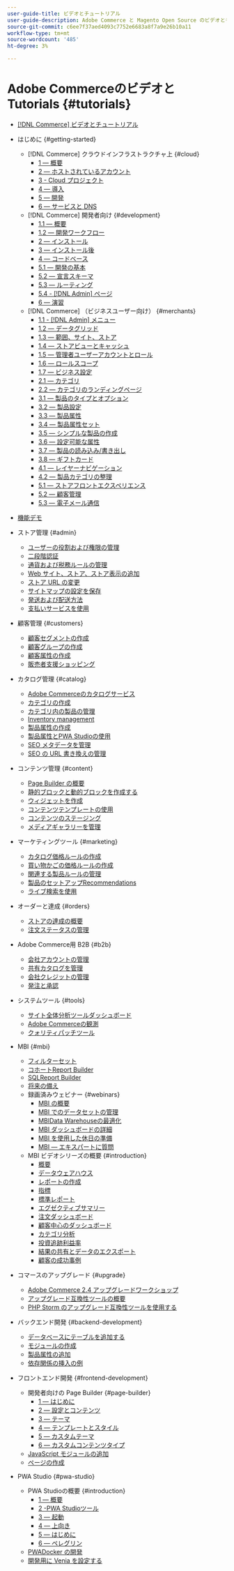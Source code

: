 ```yaml
---
user-guide-title: ビデオとチュートリアル
user-guide-description: Adobe Commerce と Magento Open Source のビデオとチュートリアルのコレクションです。
source-git-commit: c6ee7f37aed4093c7752e6683a8f7a9e26b10a11
workflow-type: tm+mt
source-wordcount: '485'
ht-degree: 3%

---
```



# Adobe CommerceのビデオとTutorials {#tutorials}

+ [[!DNL Commerce] ビデオとチュートリアル](overview.md)

+ はじめに {#getting-started}
   + [!DNL Commerce] クラウドインフラストラクチャ上 {#cloud}
      + [1 — 概要](./cloud/1-overview.md)
      + [2 — ホストされているアカウント](./cloud/2-accounts.md)
      + [3 - Cloud プロジェクト](./cloud/3-projects.md)
      + [4 — 導入](./cloud/4-deployment.md)
      + [5 — 開発](./cloud/5-dev-config.md)
      + [6 — サービスと DNS](./cloud/6-launch.md)
   + [!DNL Commerce] 開発者向け {#development}
      + [1.1 — 概要](./developer/backend-1-1-overview.md)
      + [1.2 — 開発ワークフロー](./developer/backend-1-2-workflow.md)
      + [2 — インストール](./developer/backend-2-install.md)
      + [3 — インストール後](./developer/backend-3-post-install.md)
      + [4 — コードベース](./developer/backend-4-code-base.md)
      + [5.1 — 開発の基本](./developer/backend-5-1-dev-basics.md)
      + [5.2 — 宣言スキーマ](./developer/backend-5-2-declarative-schema.md)
      + [5.3 — ルーティング](./developer/backend-5-3-routing.md)
      + [5.4 - [!DNL Admin] ページ](./developer/backend-5-4-admin-page.md)
      + [6 — 演習](./developer/backend-6-practice.md)
   + [!DNL Commerce] （ビジネスユーザー向け） {#merchants}
      + [1.1 - [!DNL Admin] メニュー](./merchant/introduction/1-1-menus.md)
      + [1.2 — データグリッド](./merchant/introduction/1-2-data-grids.md)
      + [1.3 — 範囲、サイト、ストア](./merchant/introduction/1-3-apps-scopes-sites-stores.md)
      + [1.4 — ストアビューとキャッシュ](./merchant/introduction/1-4-store-views-cache.md)
      + [1.5 — 管理者ユーザーアカウントとロール](./merchant/introduction/1-5-users-roles.md)
      + [1.6 — ロールスコープ](./merchant/introduction/1-6-role-scopes.md)
      + [1.7 — ビジネス設定](./merchant/introduction/1-7-business-settings.md)
      + [2.1 — カテゴリ](./merchant/introduction/2-1-categories.md)
      + [2.2 — カテゴリのランディングページ](./merchant/introduction/2-2-category-landing-page.md)
      + [3.1 — 製品のタイプとオプション](./merchant/introduction/3-1-product-types-options.md)
      + [3.2 — 製品設定](./merchant/introduction/3-2-product-settings.md)
      + [3.3 — 製品属性](./merchant/introduction/3-3-product-attributes.md)
      + [3.4 — 製品属性セット](./merchant/introduction/3-4-product-attribute-sets.md)
      + [3.5 — シンプルな製品の作成](./merchant/introduction/3-5-create-simple-product.md)
      + [3.6 — 設定可能な属性](./merchant/introduction/3-6-configurable-attributes.md)
      + [3.7 — 製品の読み込み/書き出し](./merchant/introduction/3-7-import-export-products.md)
      + [3.8 — ギフトカード](./merchant/introduction/3-8-gift-cards.md)
      + [4.1 — レイヤーナビゲーション](./merchant/introduction/4-1-layered-navigation.md)
      + [4.2 — 製品カテゴリの整理](./merchant/introduction/4-2-arrange-product-categories.md)
      + [5.1 — ストアフロントエクスペリエンス](./merchant/introduction/5-1-storefront-experience.md)
      + [5.2 — 顧客管理](./merchant/introduction/5-2-customer-management.md)
      + [5.3 — 電子メール通信](./merchant/introduction/5-3-store-communications.md)

+ [機能デモ](feature-demos.md)

+ ストア管理 {#admin}
   + [ユーザーの役割および権限の管理](./merchant/users-roles-permissions.md)
   + [二段階認証](./merchant/two-factor-authentication.md)
   + [通貨および税務ルールの管理](./merchant/currency-tax-rules.md)
   + [Web サイト、ストア、ストア表示の追加](./merchant/add-websites-stores-views.md)
   + [ストア URL の変更](./merchant/change-store-url.md)
   + [サイトマップの設定を保存](./merchant/site-map-setup.md)
   + [発送および配送方法](./merchant/shipping-delivery.md)
   + [支払いサービスを使用](./merchant/payment-services.md)

+ 顧客管理 {#customers}
   + [顧客セグメントの作成](./merchant/customer-segments.md)
   + [顧客グループの作成](./merchant/customer-groups.md)
   + [顧客属性の作成](./merchant/customer-attributes.md)
   + [販売者支援ショッピング](./merchant/seller-assisted-shopping.md)

+ カタログ管理 {#catalog}
   + [Adobe Commerceのカタログサービス](./merchant/catalog-service.md)
   + [カテゴリの作成](./merchant/category-create.md)
   + [カテゴリ内の製品の管理](./merchant/category-products.md)
   + [Inventory management](./merchant/inventory-management.md)
   + [製品属性の作成](./merchant/product-attributes-create.md)
   + [製品属性とPWA Studioの使用](./merchant/product-attributes-pwa.md)
   + [SEO メタデータを管理](./merchant/seo-metadata.md)
   + [SEO の URL 書き換えの管理](./merchant/seo-url-rewrites.md)

+ コンテンツ管理 {#content}
   + [Page Builder の概要](./merchant/page-builder-overview.md)
   + [静的ブロックと動的ブロックを作成する](./merchant/static-dynamic-blocks.md)
   + [ウィジェットを作成](./merchant/widgets.md)
   + [コンテンツテンプレートの使用](./merchant/content-templates.md)
   + [コンテンツのステージング](./merchant/content-staging.md)
   + [メディアギャラリーを管理](./merchant/media-gallery.md)

+ マーケティングツール {#marketing}
   + [カタログ価格ルールの作成](./merchant/catalog-price-rules.md)
   + [買い物かごの価格ルールの作成](./merchant/cart-price-rules.md)
   + [関連する製品ルールの管理](./merchant/related-product-rules.md)
   + [製品のセットアップRecommendations](./merchant/product-recommendations.md)
   + [ライブ検索を使用](./merchant/live-search.md)

+ オーダーと達成 {#orders}
   + [ストアの達成の概要](./merchant/store-fulfillment.md)
   + [注文ステータスの管理](./merchant/order-status.md)

+ Adobe Commerce用 B2B {#b2b}
   + [会社アカウントの管理](./merchant/b2b/company-accounts.md)
   + [共有カタログを管理](./merchant/b2b/shared-catalogs.md)
   + [会社クレジットの管理](./merchant/b2b/company-credit.md)
   + [発注と承認](./merchant/b2b/purchase-orders.md)

+ システムツール {#tools}
   + [サイト全体分析ツールダッシュボード](./tools/site-wide-analysis-tool.md)
   + [Adobe Commerceの観測](./tools/observation-tool.md)
   + [クォリティパッチツール](./tools/quality-patch-tool.md)

+ MBI {#mbi}
   + [フィルターセット](./merchant/business-intelligence/filter-sets.md)
   + [コホートReport Builder](./merchant/business-intelligence/cohort-report-builder.md)
   + [SQLReport Builder](./merchant/business-intelligence/sql-report-builder.md)
   + [将来の備え](./merchant/business-intelligence/prepare-for-future.md)
   + 録画済みウェビナー {#webinars}
      + [MBI の概要](https://experienceleague.adobe.com/docs/commerce-events/events/mbi/2021/getting-started.html)
      + [MBI でのデータセットの管理](https://experienceleague.adobe.com/docs/commerce-events/events/mbi/2022/manage-data-sets.html)
      + [MBIData Warehouseの最適化](https://experienceleague.adobe.com/docs/commerce-events/events/mbi/2021/optimize-data-warehouse.html)
      + [MBI ダッシュボードの詳細](https://experienceleague.adobe.com/docs/commerce-events/events/mbi/2021/dashboards-deep-dive.html)
      + [MBI を使用した休日の準備](https://experienceleague.adobe.com/docs/commerce-events/events/mbi/2021/holiday-readiness.html)
      + [MBI — エキスパートに質問](https://experienceleague.adobe.com/docs/commerce-events/events/mbi/2021/ask-expert.html)
   + MBI ビデオシリーズの概要 {#introduction}
      + [概要](./merchant/business-intelligence/1-overview.md)
      + [データウェアハウス](./merchant/business-intelligence/2-data-warehousing.md)
      + [レポートの作成](./merchant/business-intelligence/3-build-reports.md)
      + [指標](./merchant/business-intelligence/4-metrics.md)
      + [標準レポート](./merchant/business-intelligence/5-standard-reports.md)
      + [エグゼクティブサマリー](./merchant/business-intelligence/6-executive-summary-dashboard.md)
      + [注文ダッシュボード](./merchant/business-intelligence/7-orders-dashboard.md)
      + [顧客中心のダッシュボード](./merchant/business-intelligence/8-customer-focused-dashboards.md)
      + [カテゴリ分析](./merchant/business-intelligence/9-category-analysis.md)
      + [投資追跡利益率](./merchant/business-intelligence/10-roi-tracking.md)
      + [結果の共有とデータのエクスポート](./merchant/business-intelligence/11-share-results-export-data.md)
      + [顧客の成功事例](./merchant/business-intelligence/12-customer-success.md)

+ コマースのアップグレード {#upgrade}
   + [Adobe Commerce 2.4 アップグレードワークショップ](./upgrade/2.4-upgrade-workshop.md)
   + [アップグレード互換性ツールの概要](./upgrade/upgrade-compatibility-tool-overview.md)
   + [PHP Storm のアップグレード互換性ツールを使用する](./upgrade/uct-phpstorm.md)

+ バックエンド開発 {#backend-development}
   + [データベースにテーブルを追加する](./developer/add-new-db-table.md)
   + [モジュールの作成](./developer/create-module.md)
   + [製品属性の追加](./developer/add-product-attribute.md)
   + [依存関係の挿入の例](./developer/dependency-injection.md)

+ フロントエンド開発 {#frontend-development}
   + 開発者向けの Page Builder {#page-builder}
      + [1 — はじめに](./developer/page-builder/1-intro-case-studies.md)
      + [2 — 設定とコンテンツ](./developer/page-builder/2-config-create-content.md)
      + [3 — テーマ](./developer/page-builder/3-themes.md)
      + [4 — テンプレートとスタイル](./developer/page-builder/4-admin-templates-apply-styles.md)
      + [5 — カスタムテーマ](./developer/page-builder/5-customize-theme.md)
      + [6 — カスタムコンテンツタイプ](./developer/page-builder/6-custom-content-types.md)
   + [JavaScript モジュールの追加](./developer/add-javascript-module.md)
   + [ページの作成](./developer/create-new-page.md)

+ PWA Studio {#pwa-studio}
   + PWA Studioの概要 {#introduction}
      + [1 — 概要](./pwa/introduction/1-overview.md)
      + [2 -PWA Studioツール](./pwa/introduction/2-pwa-studio-tools.md)
      + [3 — 起動](./pwa/introduction/3-launch.md)
      + [4 — 上向き](./pwa/introduction/4-upward.md)
      + [5 — はじめに](./pwa/introduction/5-getting-started.md)
      + [6 — ペレグリン](./pwa/introduction/6-peregrine.md)
   + [PWADocker の開発](./pwa/pwa-docker-development.md)
   + [開発用に Venia を設定する](./pwa/set-up-venia-for-dev.md)
